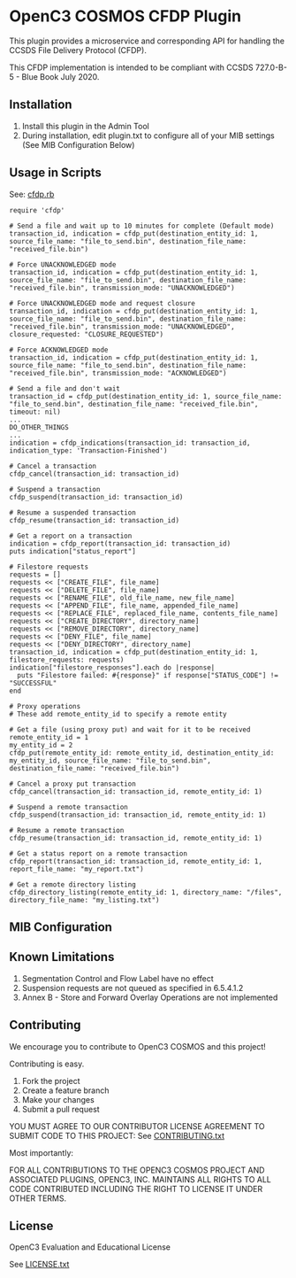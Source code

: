 # OpenC3 COSMOS CFDP Plugin

This plugin provides a microservice and corresponding API for handling the CCSDS File Delivery Protocol (CFDP).

This CFDP implementation is intended to be compliant with CCSDS 727.0-B-5 - Blue Book July 2020.

## Installation

1. Install this plugin in the Admin Tool
2. During installation, edit plugin.txt to configure all of your MIB settings (See MIB Configuration Below)

## Usage in Scripts

See: [cfdp.rb]()

```
require 'cfdp'

# Send a file and wait up to 10 minutes for complete (Default mode)
transaction_id, indication = cfdp_put(destination_entity_id: 1, source_file_name: "file_to_send.bin", destination_file_name: "received_file.bin")

# Force UNACKNOWLEDGED mode
transaction_id, indication = cfdp_put(destination_entity_id: 1, source_file_name: "file_to_send.bin", destination_file_name: "received_file.bin", transmission_mode: "UNACKNOWLEDGED")

# Force UNACKNOWLEDGED mode and request closure
transaction_id, indication = cfdp_put(destination_entity_id: 1, source_file_name: "file_to_send.bin", destination_file_name: "received_file.bin", transmission_mode: "UNACKNOWLEDGED", closure_requested: "CLOSURE_REQUESTED")

# Force ACKNOWLEDGED mode
transaction_id, indication = cfdp_put(destination_entity_id: 1, source_file_name: "file_to_send.bin", destination_file_name: "received_file.bin", transmission_mode: "ACKNOWLEDGED")

# Send a file and don't wait
transaction_id = cfdp_put(destination_entity_id: 1, source_file_name: "file_to_send.bin", destination_file_name: "received_file.bin", timeout: nil)
...
DO_OTHER_THINGS
...
indication = cfdp_indications(transaction_id: transaction_id, indication_type: 'Transaction-Finished')

# Cancel a transaction
cfdp_cancel(transaction_id: transaction_id)

# Suspend a transaction
cfdp_suspend(transaction_id: transaction_id)

# Resume a suspended transaction
cfdp_resume(transaction_id: transaction_id)

# Get a report on a transaction
indication = cfdp_report(transaction_id: transaction_id)
puts indication["status_report"]

# Filestore requests
requests = []
requests << ["CREATE_FILE", file_name]
requests << ["DELETE_FILE", file_name]
requests << ["RENAME_FILE", old_file_name, new_file_name]
requests << ["APPEND_FILE", file_name, appended_file_name]
requests << ["REPLACE_FILE", replaced_file_name, contents_file_name]
requests << ["CREATE_DIRECTORY", directory_name]
requests << ["REMOVE_DIRECTORY", directory_name]
requests << ["DENY_FILE", file_name]
requests << ["DENY_DIRECTORY", directory_name]
transaction_id, indication = cfdp_put(destination_entity_id: 1, filestore_requests: requests)
indication["filestore_responses"].each do |response|
  puts "Filestore failed: #{response}" if response["STATUS_CODE"] != "SUCCESSFUL"
end

# Proxy operations
# These add remote_entity_id to specify a remote entity

# Get a file (using proxy put) and wait for it to be received
remote_entity_id = 1
my_entity_id = 2
cfdp_put(remote_entity_id: remote_entity_id, destination_entity_id: my_entity_id, source_file_name: "file_to_send.bin", destination_file_name: "received_file.bin")

# Cancel a proxy put transaction
cfdp_cancel(transaction_id: transaction_id, remote_entity_id: 1)

# Suspend a remote transaction
cfdp_suspend(transaction_id: transaction_id, remote_entity_id: 1)

# Resume a remote transaction
cfdp_resume(transaction_id: transaction_id, remote_entity_id: 1)

# Get a status report on a remote transaction
cfdp_report(transaction_id: transaction_id, remote_entity_id: 1, report_file_name: "my_report.txt")

# Get a remote directory listing
cfdp_directory_listing(remote_entity_id: 1, directory_name: "/files", directory_file_name: "my_listing.txt")

```

## MIB Configuration

## Known Limitations

1. Segmentation Control and Flow Label have no effect
2. Suspension requests are not queued as specified in 6.5.4.1.2
3. Annex B - Store and Forward Overlay Operations are not implemented

## Contributing

We encourage you to contribute to OpenC3 COSMOS and this project!

Contributing is easy.

1. Fork the project
2. Create a feature branch
3. Make your changes
4. Submit a pull request

YOU MUST AGREE TO OUR CONTRIBUTOR LICENSE AGREEMENT TO SUBMIT CODE TO THIS PROJECT: See [CONTRIBUTING.txt](CONTRIBUTING.txt)

Most importantly:

FOR ALL CONTRIBUTIONS TO THE OPENC3 COSMOS PROJECT AND ASSOCIATED PLUGINS, OPENC3, INC. MAINTAINS ALL RIGHTS TO ALL CODE CONTRIBUTED INCLUDING THE RIGHT TO LICENSE IT UNDER OTHER TERMS.

## License

OpenC3 Evaluation and Educational License

See [LICENSE.txt](LICENSE.txt)
